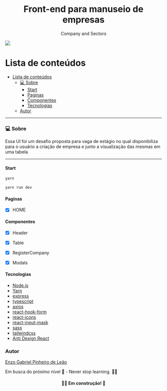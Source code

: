 <h1 align="center">Front-end para manuseio de empresas</h1>
<p align="center">Company and Sectors</p>
<img src="https://img.shields.io/badge/NEXTJS-WORK-GREEN">

# Lista de conteúdos

<!--ts-->
- [Lista de conteúdos](#lista-de-conteúdos)
    - [💻 Sobre](#-sobre)
      - [Start](#start)
      - [Paginas](#paginas)
      - [Componentes](#componentes)
      - [Tecnologias](#tecnologias)
    - [Autor](#autor)
<!--te-->

---

### 💻 Sobre

Essa UI foi um desafio proposta para vaga de estágio no qual disponibiliza para o usuário a criação de empresa e junto a visualização das mesmas em uma tabela

---

#### Start
```bash
yarn

yarn run dev

```

#### Paginas

- [x] HOME

#### Componentes
- [x] Header
- [x] Table
- [x] RegisterCompany
- [x] Modals


#### Tecnologias

- [Node.js](https://nodejs.org/en/)
- [Yarn](https://yarnpkg.com/)
- [express](https://www.npmjs.com/package/express)
- [typescript](https://www.typescriptlang.org/)
- [axios](https://axios-http.com)
- [react-hook-form](https://react-hook-form.com)
- [react-icons](https://react-icons.github.io/react-icons/)
- [react-input-mask](https://www.npmjs.com/package/react-input-mask)
- [sass](https://sass-lang.com)
- [tailwindcss](https://tailwindcss.com)
- [Anti Design React](https://ant.design/docs/react/introduce)


### Autor

[Enzo Gabriel Pinheiro de Leão](https://www.linkedin.com/in/enzo-le%C3%A3o-976270202/)

Em busca do próximo nível 🚀 - Never stop learning. 🧑‍🎓

<h4 align="center"> 
	🧑‍🔧 Em construção! 🚧
</h4>
